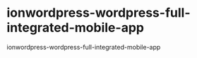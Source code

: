 # ionwordpress-wordpress-full-integrated-mobile-app
 ionwordpress-wordpress-full-integrated-mobile-app
